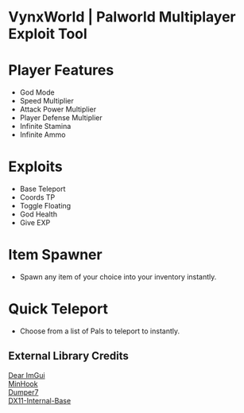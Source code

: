 # VynxWorld | Palworld Multiplayer Exploit Tool

# Player Features
- God Mode
- Speed Multiplier
- Attack Power Multiplier
- Player Defense Multiplier
- Infinite Stamina
- Infinite Ammo

# Exploits
- Base Teleport
- Coords TP
- Toggle Floating
- God Health  
- Give EXP

# Item Spawner
- Spawn any item of your choice into your inventory instantly.

# Quick Teleport
- Choose from a list of Pals to teleport to instantly.

## External Library Credits
[Dear ImGui](https://github.com/ocornut/imgui)  
[MinHook](https://github.com/TsudaKageyu/minhook)  
[Dumper7](https://github.com/Encryqed/Dumper-7)  
[DX11-Internal-Base](https://github.com/NightFyre/DX11-ImGui-Internal-Hook) 
